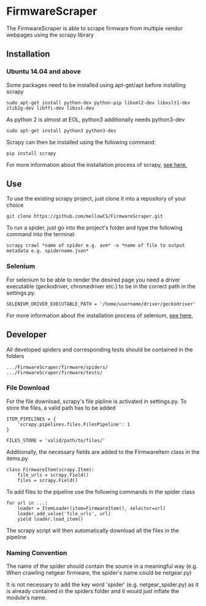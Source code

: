 
# FirmwareScraper
The FirmwareScraper is able to scrape firmware from multiple vendor webpages using the scrapy library

## Installation

### Ubuntu 14.04 and above

Some packages need to be installed using apt-get/apt before installing scrapy

```
sudo apt-get install python-dev python-pip libxml2-dev libxslt1-dev zlib1g-dev libffi-dev libssl-dev
```

As python 2 is almost at EOL, python3 additionally needs python3-dev

```
sudo apt-get install python3 python3-dev
```

Scrapy can then be installed using the following command:

```
pip install scrapy
```

For more information about the installation process of scrapy, [see here.](https://docs.scrapy.org/en/latest/intro/install.html#intro-install)

## Use

To use the existing scrapy project, just clone it into a repository of your choice

```
git clone https://github.com/mellowCS/FirmwareScraper.git
```

To run a spider, just go into the project's folder and type the following command into the terminal:

```
scrapy crawl *name of spider e.g. avm* -o *name of file to output metadata e.g. spidername.json*
```

### Selenium

For selenium to be able to render the desired page you need a driver executable (geckodriver, chromedriver etc.) to be in the correct path in the settings.py.

```
SELENIUM_DRIVER_EXECUTABLE_PATH = '/home/username/driver/geckodriver'
```

For more information about the installation process of selenium, [see here.](https://selenium-python.readthedocs.io/installation.html)

## Developer

All developed spiders and corresponding tests should be contained in the folders

```
.../FirmwareScraper/firmware/spiders/
.../FirmwareScraper/firmware/tests/
```

### File Download

For the file download, scrapy's file pipline is activated in settings.py. To store the files, a valid path has to be added

```
ITEM_PIPELINES = {
    'scrapy.pipelines.files.FilesPipeline': 1
}

FILES_STORE = 'valid/path/to/files/'
```

Additionally, the necessary fields are added to the FirmwareItem class in the items.py

```
class FirmwareItem(scrapy.Item):
    file_urls = scrapy.Field()
    files = scrapy.Field()
```

To add files to the pipeline use the following commands in the spider class

```
for url in ...:
    loader = ItemLoader(item=FirmwareItem(), selector=url)
    loader.add_value('file_urls', url)
    yield loader.load_item()
```

The scrapy script will then automatically download all the files in the pipeline

### Naming Convention

The name of the spider should contain the source in a meaningful way (e.g. When crawling netgear firmware, the spider's name could be netgear.py)

It is not necessary to add the key word 'spider' (e.g. netgear_spider.py) as it is already contained in the spiders folder and it would just inflate the module's name.



